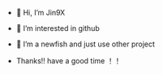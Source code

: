 - 👋 Hi, I’m Jin9X
- 👀 I’m interested in github
- 🌱 I’m a newfish and just use other project

- Thanks!! have a good time ！！

<!---
Zlztai/Zlztai is a ✨ special ✨ repository because its `README.md` (this file) appears on your GitHub profile.
You can click the Preview link to take a look at your changes.
--->
